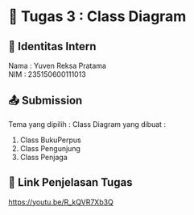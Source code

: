 # 📁 Tugas 3 : Class Diagram

## 👤 Identitas Intern
Nama : Yuven Reksa Pratama    
NIM  : 235150600111013

## 📤 Submission

Tema yang dipilih : 
Class Diagram yang dibuat : 
1. Class BukuPerpus
2. Class Pengunjung
3. Class Penjaga

## 🔗 Link Penjelasan Tugas

https://youtu.be/R_kQVR7Xb3Q

